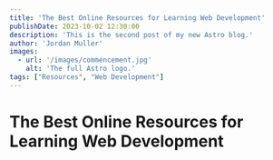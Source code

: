 ```yaml
---
title: 'The Best Online Resources for Learning Web Development'
publishDate: 2023-10-02 12:30:00
description: 'This is the second post of my new Astro blog.'
author: 'Jordan Muller'
images:
  - url: '/images/commencement.jpg'
    alt: 'The full Astro logo.'
tags: ["Resources", "Web Development"]
---
```

# The Best Online Resources for Learning Web Development